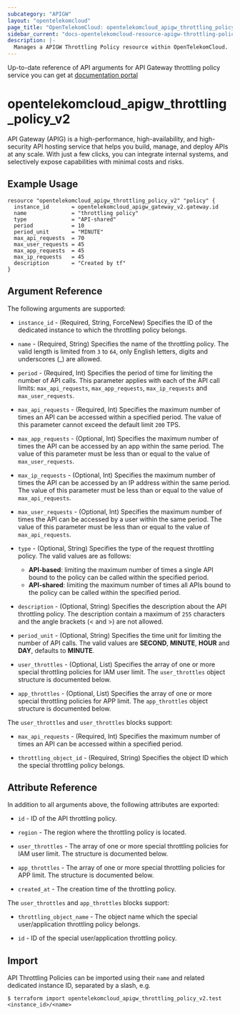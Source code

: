 ```yaml
---
subcategory: "APIGW"
layout: "opentelekomcloud"
page_title: "OpenTelekomCloud: opentelekomcloud_apigw_throttling_policy_v2"
sidebar_current: "docs-opentelekomcloud-resource-apigw-throttling-policy-v2"
description: |-
  Manages a APIGW Throttling Policy resource within OpenTelekomCloud.
---
```


Up-to-date reference of API arguments for API Gateway throttling policy service you can get at
[documentation portal](https://docs.otc.t-systems.com/api-gateway/api-ref/dedicated_gateway_apis_v2/index.html)

# opentelekomcloud_apigw_throttling_policy_v2

API Gateway (APIG) is a high-performance, high-availability, and high-security API hosting service that helps you build,
manage, and deploy APIs at any scale.
With just a few clicks, you can integrate internal systems, and selectively expose capabilities with minimal costs and risks.

## Example Usage

```hcl
resource "opentelekomcloud_apigw_throttling_policy_v2" "policy" {
  instance_id       = opentelekomcloud_apigw_gateway_v2.gateway.id
  name              = "throttling policy"
  type              = "API-shared"
  period            = 10
  period_unit       = "MINUTE"
  max_api_requests  = 70
  max_user_requests = 45
  max_app_requests  = 45
  max_ip_requests   = 45
  description       = "Created by tf"
}
```

## Argument Reference

The following arguments are supported:

* `instance_id` - (Required, String, ForceNew) Specifies the ID of the dedicated instance to which the throttling
  policy belongs.

* `name` - (Required, String) Specifies the name of the throttling policy.
  The valid length is limited from `3` to `64`, only English letters, digits and underscores (_) are
  allowed.

* `period` - (Required, Int) Specifies the period of time for limiting the number of API calls.
  This parameter applies with each of the API call limits: `max_api_requests`, `max_app_requests`, `max_ip_requests`
  and `max_user_requests`.

* `max_api_requests` - (Required, Int) Specifies the maximum number of times an API can be accessed within a specified
  period. The value of this parameter cannot exceed the default limit `200` TPS.

* `max_app_requests` - (Optional, Int) Specifies the maximum number of times the API can be accessed by an app within
  the same period.
  The value of this parameter must be less than or equal to the value of `max_user_requests`.

* `max_ip_requests` - (Optional, Int) Specifies the maximum number of times the API can be accessed by an IP address
  within the same period.
  The value of this parameter must be less than or equal to the value of `max_api_requests`.

* `max_user_requests` - (Optional, Int) Specifies the maximum number of times the API can be accessed by a user within
  the same period.
  The value of this parameter must be less than or equal to the value of `max_api_requests`.

* `type` - (Optional, String) Specifies the type of the request throttling policy.
  The valid values are as follows:
    + **API-based**: limiting the maximum number of times a single API bound to the policy can be called within the
      specified period.
    + **API-shared**: limiting the maximum number of times all APIs bound to the policy can be called within the specified
      period.

* `description` - (Optional, String) Specifies the description about the API throttling policy.
  The description contain a maximum of `255` characters and the angle brackets (< and >) are not allowed.

* `period_unit` - (Optional, String) Specifies the time unit for limiting the number of API calls.
  The valid values are **SECOND**, **MINUTE**, **HOUR** and **DAY**, defaults to **MINUTE**.

* `user_throttles` - (Optional, List) Specifies the array of one or more special throttling policies for IAM user limit.
  The `user_throttles` object structure is documented below.

* `app_throttles` - (Optional, List) Specifies the array of one or more special throttling policies for APP limit.
  The `app_throttles` object structure is documented below.

The `user_throttles` and `user_throttles` blocks support:

* `max_api_requests` - (Required, Int) Specifies the maximum number of times an API can be accessed within a specified
  period.

* `throttling_object_id` - (Required, String) Specifies the object ID which the special throttling policy belongs.

## Attribute Reference

In addition to all arguments above, the following attributes are exported:

* `id` - ID of the API throttling policy.

* `region` - The region where the throttling policy is located.

* `user_throttles` - The array of one or more special throttling policies for IAM user limit.
  The structure is documented below.

* `app_throttles` - The array of one or more special throttling policies for APP limit.
  The structure is documented below.

* `created_at` - The creation time of the throttling policy.

The `user_throttles` and `app_throttles` blocks support:

* `throttling_object_name` - The object name which the special user/application throttling policy belongs.

* `id` - ID of the special user/application throttling policy.

## Import

API Throttling Policies can be imported using their `name` and related dedicated instance ID, separated by a slash, e.g.

```shell
$ terraform import opentelekomcloud_apigw_throttling_policy_v2.test <instance_id>/<name>
```
